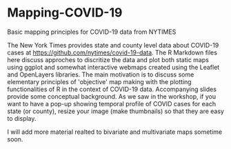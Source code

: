 # Mapping-COVID-19
Basic mapping principles for COVID-19 data from NYTIMES

The New York Times provides state and county level data about COVID-19 cases at https://github.com/nytimes/covid-19-data. The R Markdown files here discuss approches to discritize the data and plot both static maps using ggplot and somewhat interactive webmaps 
created using the Leaflet and OpenLayers libraries. The main motivation is to discuss some elementary principles of 'objective' map 
making with the plotting functionalities of R in the context of COVID-19 data. Accompanying slides provide some conceptual background. As we saw in the workshop, if you want to have a pop-up showing temporal profile of COVID cases for each state (or county), resize your image (make thumbnails) so that they are easy to display. 

I will add more material realted to bivariate and multivariate maps sometime soon.  
